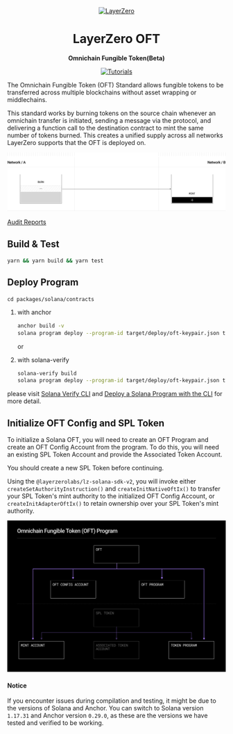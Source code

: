 <div align="center">
  <a href="https://layerzero.network">
    <img alt="LayerZero" style="width: 60%" src="https://layerzero.network/static/logo.svg"/>
  </a>

  <h1>LayerZero OFT</h1>

  <p>
    <strong>Omnichain Fungible Token(Beta)</strong>
  </p>

  <p>
    <a href="https://docs.layerzero.network/v2/home/protocol/contract-standards#oft"><img alt="Tutorials" src="https://img.shields.io/badge/docs-tutorials-blueviolet" /></a>
  </p>
</div>

The Omnichain Fungible Token (OFT) Standard allows fungible tokens to be transferred across multiple blockchains without asset wrapping or middlechains.

This standard works by burning tokens on the source chain whenever an omnichain transfer is initiated, sending a message via the protocol, and delivering a function call to the destination contract to mint the same number of tokens burned. This creates a unified supply across all networks LayerZero supports that the OFT is deployed on.

![title](oft.jpg)

[Audit Reports](https://github.com/LayerZero-Labs/Audits)

## Build & Test

```bash
yarn && yarn build && yarn test
```

## Deploy Program

```
cd packages/solana/contracts
```

1. with anchor
    ```bash
    anchor build -v
    solana program deploy --program-id target/deploy/oft-keypair.json target/verifiable/oft.so -u mainnet-beta
    ```

    or
2. with solana-verify
    ```bash
    solana-verify build
    solana program deploy --program-id target/deploy/oft-keypair.json target/deploy/oft.so -u mainnet-beta
    ```

please visit [Solana Verify CLI](https://github.com/Ellipsis-Labs/solana-verifiable-build) and [Deploy a Solana Program with the CLI](https://docs.solanalabs.com/cli/examples/deploy-a-program) for more detail.   

## Initialize OFT Config and SPL Token

To initialize a Solana OFT, you will need to create an OFT Program and create an OFT Config Account from the program.  To do this, you will need an existing SPL Token Account and provide the Associated Token Account.

You should create a new SPL Token before continuing.

Using the `@layerzerolabs/lz-solana-sdk-v2`, you will invoke either `createSetAuthorityInstruction()` and `createInitNativeOftIx()` to transfer your SPL Token's mint authority to the initialized OFT Config Account, or `createInitAdapterOftIx()` to retain ownership over your SPL Token's mint authority.

![title](solana-oft.png)

#### Notice
If you encounter issues during compilation and testing, it might be due to the versions of Solana and Anchor. You can switch to Solana version `1.17.31` and Anchor version `0.29.0`, as these are the versions we have tested and verified to be working.